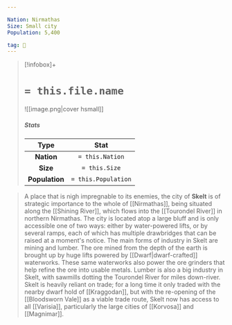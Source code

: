 ```yaml
---

Nation: Nirmathas
Size: Small city
Population: 5,400

tag: 🌃
---
```


> [!infobox]+
> #  `= this.file.name`
> ![[image.png|cover hsmall]]
> ##### Stats
> Type | Stat |
> :---:|:---:|
> **Nation** | `= this.Nation` |
> **Size** | `= this.Size` |
> **Population** | `= this.Population` |



> A place that is nigh impregnable to its enemies, the city of **Skelt** is of strategic importance to the whole of [[Nirmathas]], being situated along the [[Shining River]], which flows into the [[Tourondel River]] in northern Nirmathas. The city is located atop a large bluff and is only accessible one of two ways: either by water-powered lifts, or by several ramps, each of which has multiple drawbridges that can be raised at a moment's notice. The main forms of industry in Skelt are mining and lumber. The ore mined from the depth of the earth is brought up by huge lifts powered by [[Dwarf|dwarf-crafted]] waterworks. These same waterworks also power the ore grinders that help refine the ore into usable metals. Lumber is also a big industry in Skelt, with sawmills dotting the Tourondel River for miles down-river.
> Skelt is heavily reliant on trade; for a long time it only traded with the nearby dwarf hold of [[Kraggodan]], but with the re-opening of the [[Bloodsworn Vale]] as a viable trade route, Skelt now has access to all [[Varisia]], particularly the large cities of [[Korvosa]] and [[Magnimar]].








